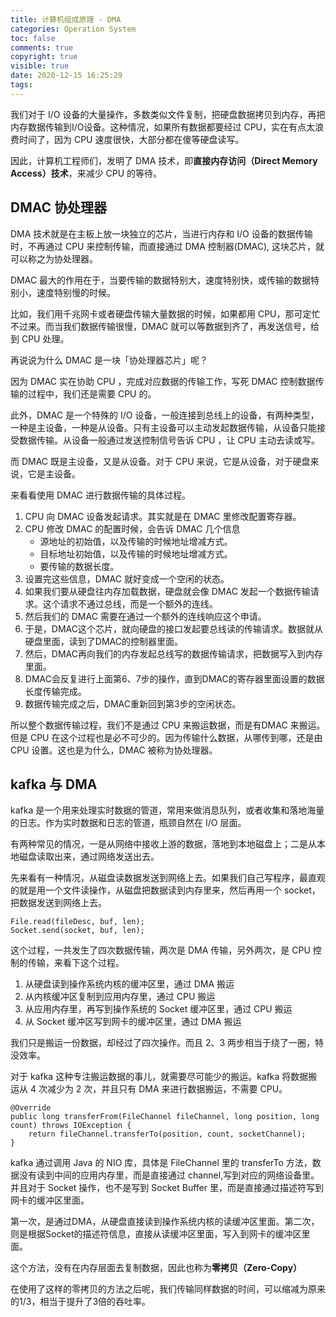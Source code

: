 ```yaml
---
title: 计算机组成原理 - DMA
categories: Operation System
toc: false
comments: true
copyright: true
visible: true
date: 2020-12-15 16:25:29
tags:
---
```


我们对于 I/O 设备的大量操作，多数类似文件复制，把硬盘数据拷贝到内存，再把内存数据传输到I/O设备。这种情况，如果所有数据都要经过 CPU，实在有点太浪费时间了，因为 CPU 速度很快，大部分都在傻等硬盘读写。

因此，计算机工程师们，发明了 DMA 技术，即**直接内存访问（Direct Memory Access）技术**，来减少 CPU 的等待。 

<!--more-->

## DMAC 协处理器

DMA 技术就是在主板上放一块独立的芯片，当进行内存和 I/O 设备的数据传输时，不再通过 CPU 来控制传输，而直接通过 DMA 控制器(DMAC),  这块芯片，就可以称之为协处理器。

DMAC 最大的作用在于，当要传输的数据特别大，速度特别快，或传输的数据特别小，速度特别慢的时候。

比如，我们用千兆网卡或者硬盘传输大量数据的时候，如果都用 CPU，那可定忙不过来。而当我们数据传输很慢，DMAC 就可以等数据到齐了，再发送信号，给到 CPU 处理。

再说说为什么 DMAC 是一块「协处理器芯片」呢？

因为 DMAC 实在协助 CPU ，完成对应数据的传输工作，写死 DMAC 控制数据传输的过程中，我们还是需要 CPU 的。

此外，DMAC 是一个特殊的 I/O 设备，一般连接到总线上的设备，有两种类型，一种是主设备，一种是从设备。只有主设备可以主动发起数据传输，从设备只能接受数据传输。从设备一般通过发送控制信号告诉 CPU ，让 CPU 主动去读或写。

而 DMAC 既是主设备，又是从设备。对于 CPU 来说，它是从设备，对于硬盘来说，它是主设备。

来看看使用 DMAC 进行数据传输的具体过程。

1. CPU 向 DMAC 设备发起请求。其实就是在 DMAC 里修改配置寄存器。
2. CPU 修改 DMAC 的配置时候，会告诉 DMAC 几个信息
    - 源地址的初始值，以及传输的时候地址增减方式。
    - 目标地址初始值，以及传输的时候地址增减方式。
    - 要传输的数据长度。
3. 设置完这些信息，DMAC 就好变成一个空闲的状态。
4. 如果我们要从硬盘往内存加载数据，硬盘就会像 DMAC 发起一个数据传输请求。这个请求不通过总线，而是一个额外的连线。
5. 然后我们的 DMAC 需要在通过一个额外的连线响应这个申请。
6. 于是，DMAC这个芯片，就向硬盘的接口发起要总线读的传输请求。数据就从硬盘里面，读到了DMAC的控制器里面。
7. 然后，DMAC再向我们的内存发起总线写的数据传输请求，把数据写入到内存里面。
8. DMAC会反复进行上面第6、7步的操作，直到DMAC的寄存器里面设置的数据长度传输完成。
9. 数据传输完成之后，DMAC重新回到第3步的空闲状态。

所以整个数据传输过程，我们不是通过 CPU 来搬运数据，而是有DMAC 来搬运。但是 CPU 在这个过程也是必不可少的。因为传输什么数据，从哪传到哪，还是由 CPU 设置。这也是为什么，DMAC 被称为协处理器。

## kafka 与 DMA

kafka 是一个用来处理实时数据的管道，常用来做消息队列，或者收集和落地海量的日志。作为实时数据和日志的管道，瓶颈自然在 I/O 层面。

有两种常见的情况，一是从网络中接收上游的数据，落地到本地磁盘上；二是从本地磁盘读取出来，通过网络发送出去。

先来看有一种情况，从磁盘读数据发送到网络上去。如果我们自己写程序，最直观的就是用一个文件读操作，从磁盘把数据读到内存里来，然后再用一个 socket，把数据发送到网络上去。

```
File.read(fileDesc, buf, len);
Socket.send(socket, buf, len);
```

这个过程，一共发生了四次数据传输，两次是 DMA 传输，另外两次，是 CPU 控制的传输，来看下这个过程。

1. 从硬盘读到操作系统内核的缓冲区里，通过 DMA 搬运
2. 从内核缓冲区复制到应用内存里，通过 CPU 搬运
3. 从应用内存里，再写到操作系统的 Socket 缓冲区里，通过 CPU 搬运
4. 从 Socket 缓冲区写到网卡的缓冲区里，通过 DMA 搬运

我们只是搬运一份数据，却经过了四次操作。而且 2、3 两步相当于绕了一圈，特没效率。

对于 kafka 这种专注搬运数据的事儿，就需要尽可能少的搬运。kafka 将数据搬运从 4 次减少为 2 次，并且只有 DMA 来进行数据搬运，不需要 CPU。

```
@Override
public long transferFrom(FileChannel fileChannel, long position, long count) throws IOException {
    return fileChannel.transferTo(position, count, socketChannel);
}
```

kafka 通过调用 Java 的 NIO 库，具体是 FileChannel 里的 transferTo 方法，数据没有读到中间的应用内存里，而是直接通过 channel,写到对应的网络设备里。并且对于 Socket 操作，也不是写到 Socket Buffer 里，而是直接通过描述符写到网卡的缓冲区里面。

第一次，是通过DMA，从硬盘直接读到操作系统内核的读缓冲区里面。第二次，则是根据Socket的描述符信息，直接从读缓冲区里面，写入到网卡的缓冲区里面。

这个方法，没有在内存层面去复制数据，因此也称为**零拷贝（Zero-Copy）**

在使用了这样的零拷贝的方法之后呢，我们传输同样数据的时间，可以缩减为原来的1/3，相当于提升了3倍的吞吐率。




